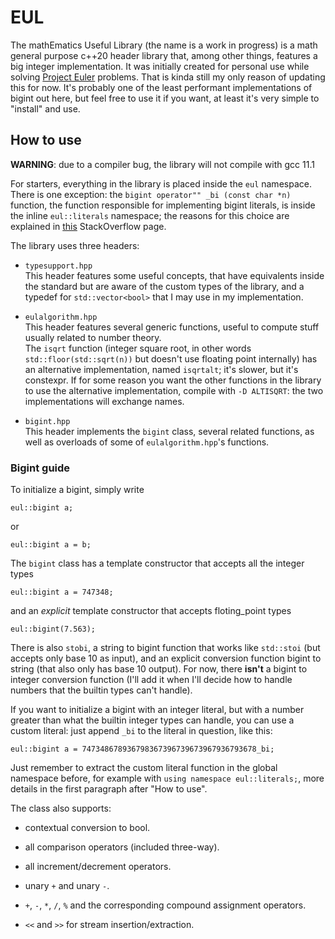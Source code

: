 # EUL
The mathEmatics Useful Library (the name is a work in progress) is a math general purpose c++20 header library that, among other things, features a big integer implementation. It was initially created for personal use while solving [Project Euler](https://projecteuler.net/) problems. That is kinda still my only reason of updating this for now. It's probably one of the least performant implementations of bigint out here, but feel free to use it if you want, at least it's very simple to "install" and use.

## How to use

**WARNING**: due to a compiler bug, the library will not compile with gcc 11.1

For starters, everything in the library is placed inside the `eul` namespace. There is one exception: the `bigint operator"" _bi (const char *n)` function, the function responsible for implementing bigint literals, is inside the inline `eul::literals` namespace; the reasons for this choice are explained in [this](https://web.archive.org/web/20210802172056/https://stackoverflow.com/questions/49054477/how-to-refer-to-user-defined-literal-operator-inside-a-namespace) StackOverflow page.

The library uses three headers:

- `typesupport.hpp`  
This header features some useful concepts, that have equivalents inside the standard but are aware of the custom types of the library, and a typedef for `std::vector<bool>` that I may use in my implementation.

- `eulalgorithm.hpp`  
This header features several generic functions, useful to compute stuff usually related to number theory.  
The `isqrt` function (integer square root, in other words `std::floor(std::sqrt(n))` but doesn't use floating point internally) has an alternative implementation, named `isqrtalt`; it's slower, but it's constexpr. If for some reason you want the other functions in the library to use the alternative implementation, compile with `-D ALTISQRT`: the two implementations will exchange names.

- `bigint.hpp`  
This header implements the `bigint` class, several related functions, as well as overloads of some of `eulalgorithm.hpp`'s functions.

### Bigint guide

To initialize a bigint, simply write

```
eul::bigint a;
```

or

```
eul::bigint a = b;
```

The `bigint` class has a template constructor that accepts all the integer types

```
eul::bigint a = 747348;
```

and an *explicit* template constructor that accepts floting_point types

```
eul::bigint(7.563);
```

There is also `stobi`, a string to bigint function that works like `std::stoi` (but accepts only base 10 as input), and an explicit conversion function bigint to string (that also only has base 10 output). For now, there **isn't** a bigint to integer conversion function (I'll add it when I'll decide how to handle numbers that the builtin types can't handle).

If you want to initialize a bigint with an integer literal, but with a number greater than what the builtin integer types can handle, you can use a custom literal: just append `_bi` to the literal in question, like this:

```
eul::bigint a = 747348678936798367396739673967936793678_bi;
```

Just remember to extract the custom literal function in the global namespace before, for example with `using namespace eul::literals;`, more details in the first paragraph after "How to use".

The class also supports:

- contextual conversion to bool.

- all comparison operators (included three-way).

- all increment/decrement operators.

- unary `+` and unary `-`.

- `+`, `-`, `*`, `/`, `%` and the corresponding compound assignment operators.

- `<<` and `>>` for stream insertion/extraction.
